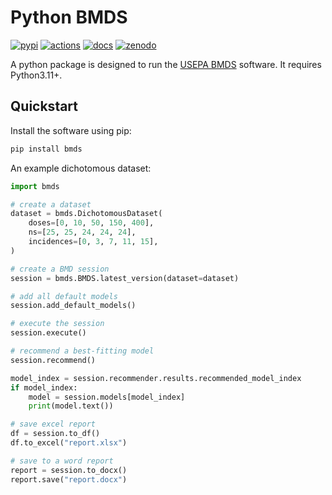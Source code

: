 # Python BMDS

[![pypi](https://img.shields.io/pypi/v/bmds.svg)](https://pypi.python.org/pypi/bmds)
[![actions](https://github.com/shapiromatron/bmds/workflows/CI/badge.svg)](https://github.com/shapiromatron/bmds/actions)
[![docs](https://readthedocs.org/projects/bmds/badge/?version=latest)](https://bmds.readthedocs.io/en/latest/?badge=latest)
[![zenodo](https://zenodo.org/badge/61229626.svg)](https://zenodo.org/badge/latestdoi/61229626)

A python package is designed to run the [USEPA BMDS](https://www.epa.gov/bmds) software. It requires Python3.11+.

## Quickstart

Install the software using pip:

```bash
pip install bmds
```

An example dichotomous dataset:

```python
import bmds

# create a dataset
dataset = bmds.DichotomousDataset(
    doses=[0, 10, 50, 150, 400],
    ns=[25, 25, 24, 24, 24],
    incidences=[0, 3, 7, 11, 15],
)

# create a BMD session
session = bmds.BMDS.latest_version(dataset=dataset)

# add all default models
session.add_default_models()

# execute the session
session.execute()

# recommend a best-fitting model
session.recommend()

model_index = session.recommender.results.recommended_model_index
if model_index:
    model = session.models[model_index]
    print(model.text())

# save excel report
df = session.to_df()
df.to_excel("report.xlsx")

# save to a word report
report = session.to_docx()
report.save("report.docx")
```
